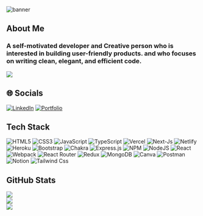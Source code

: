 <img src="https://user-images.githubusercontent.com/99570200/199416450-f54e7b36-dcf6-4697-82aa-a9d8a50320c9.png" alt="banner" />

## About Me
### A self-motivated developer and Creative person who is interested in building user-friendly products. and who focuses on writing clean, elegant, and efficient code.<br>

[![](https://visitcount.itsvg.in/api?id=VrushabhVeer&icon=2&color=1)](https://visitcount.itsvg.in)
## 🌐 Socials
[![LinkedIn](https://img.shields.io/badge/LinkedIn-%230077B5.svg?logo=linkedin&logoColor=white)](https://www.linkedin.com/in/vrushabh-veer) 
[![Portfolio](https://img.shields.io/badge/Portfolio-%230077B5.svg?logo=google&logoColor=white)](https://vrushabhveer.github.io/) 

## Tech Stack
![HTML5](https://img.shields.io/badge/html5-%23E34F26.svg?style=flat-square&logo=html5&logoColor=white) ![CSS3](https://img.shields.io/badge/css3-%231572B6.svg?style=flat-square&logo=css3&logoColor=white) ![JavaScript](https://img.shields.io/badge/javascript-%23323330.svg?style=flat-square&logo=javascript&logoColor=%23F7DF1E) ![TypeScript](https://img.shields.io/badge/typescript-%23007ACC.svg?style=flat-square&logo=typescript&logoColor=white) ![Vercel](https://img.shields.io/badge/vercel-%23000000.svg?style=flat-square&logo=vercel&logoColor=white)  ![Next-Js](https://img.shields.io/badge/Next-JS-%23000000.svg?style=flat-square&logo=next-js&logoColor=white) ![Netlify](https://img.shields.io/badge/netlify-%23000000.svg?style=flat-square&logo=netlify&logoColor=#00C7B7) ![Heroku](https://img.shields.io/badge/heroku-%23430098.svg?style=flat-square&logo=heroku&logoColor=white) ![Bootstrap](https://img.shields.io/badge/bootstrap-%23563D7C.svg?style=flat-square&logo=bootstrap&logoColor=white) ![Chakra](https://img.shields.io/badge/chakra-%234ED1C5.svg?style=flat-square&logo=chakraui&logoColor=white) ![Express.js](https://img.shields.io/badge/express.js-%23404d59.svg?style=flat-square&logo=express&logoColor=%2361DAFB) ![NPM](https://img.shields.io/badge/NPM-%23000000.svg?style=flat-square&logo=npm&logoColor=white) ![NodeJS](https://img.shields.io/badge/node.js-6DA55F?style=flat-square&logo=node.js&logoColor=white) ![React](https://img.shields.io/badge/react-%2320232a.svg?style=flat-square&logo=react&logoColor=%2361DAFB) ![Webpack](https://img.shields.io/badge/webpack-%238DD6F9.svg?style=flat-square&logo=webpack&logoColor=black) ![React Router](https://img.shields.io/badge/React_Router-CA4245?style=flat-square&logo=react-router&logoColor=white) ![Redux](https://img.shields.io/badge/redux-%23593d88.svg?style=flat-square&logo=redux&logoColor=white) ![MongoDB](https://img.shields.io/badge/MongoDB-%234ea94b.svg?style=flat-square&logo=mongodb&logoColor=white) ![Canva](https://img.shields.io/badge/Canva-%2300C4CC.svg?style=flat-square&logo=Canva&logoColor=white) ![Postman](https://img.shields.io/badge/Postman-FF6C37?style=flat-square&logo=postman&logoColor=white) ![Notion](https://img.shields.io/badge/Notion-%23000000.svg?style=flat-square&logo=notion&logoColor=white) ![Tailwind Css](https://img.shields.io/badge/Tailwind-%2300C4CC.svg?style=flat-square&logo=tailwind-css&logoColor=white)
## GitHub Stats
![](https://github-readme-stats.vercel.app/api?username=VrushabhVeer&theme=react&hide_border=true&include_all_commits=false&count_private=false)<br/>
![](https://github-readme-streak-stats.herokuapp.com/?user=VrushabhVeer&theme=react&hide_border=true)<br/>
![](https://github-readme-stats.vercel.app/api/top-langs/?username=VrushabhVeer&theme=react&hide_border=true&include_all_commits=false&count_private=false&layout=compact)
